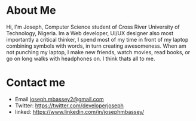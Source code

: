 
# About Me
Hi, I'm Joseph, Computer Science student of Cross River University of Technology, Nigeria. Im a Web developer, UI/UX designer also most importantly a critical thinker, I spend most of my time in front of my laptop combining symbols with words, in turn creating awesomeness. When am not punching my laptop, I make new friends, watch movies, read books, or go on long walks with headphones on. I think thats all to me.

# Contact me
* Email joseph.mbassey2@gmail.com
* Twitter:  https://twitter.com/developerjoseph
* linked:  https://www.linkedin.com/in/josephmbassey/
